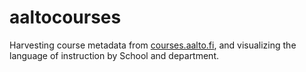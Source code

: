 # aaltocourses

Harvesting course metadata from [courses.aalto.fi](https://courses.aalto.fi), and visualizing the language of instruction by School and department.
